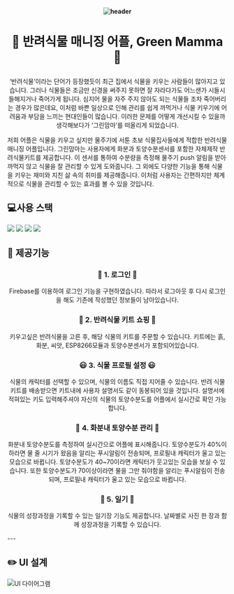 #### <p align = "center">![header](https://capsule-render.vercel.app/api?type=cylinder&color=307651&height=300&section=header&text=Green%20Mamma&fontSize=90&fontColor=e5dfc9&animation=fadeIn)</p>  

# <p align = "center">:seedling: 반려식물 매니징 어플, Green Mamma :seedling:</p>  
  <p align = "center">‘반려식물’이라는 단어가 등장했듯이 최근 집에서 식물을 키우는 사람들이 많아지고 있습니다. 그러나 식물들은 조금만 신경을 써주지 못하면 잘 자라다가도 어느샌가 시들시들해지거나 죽어가게 됩니다. 심지어 물을 자주 주지 않아도 되는 식물들 조차 죽어버리는 경우가 많은데요, 이처럼 바쁜 일상으로 인해 관리를 쉽게 까먹거나 식물 키우기에 어려움과 부담을 느끼는 현대인들이 많습니다. 이러한 문제를  어떻게 개선시킬 수 있을까 생각해보다가 ‘그린맘마’를 떠올리게 되었습니다.  
  
  저희 어플은 식물을 키우고 싶지만 물주기에 서툰 초보 식물집사들에게 적합한 반려식물 매니징 어플입니다. 그린맘마는 사용자에게 화분과 토양수분센서를 포함한 자체제작 반려식물키트를 제공합니다. 이 센서를 통하여 수분량을 측정해 물주기 push 알림을 받아 까먹지 않고 식물을 잘 관리할 수 있게 도와줍니다. 그 외에도 다양한 기능을 통해 식물을 키우는 재미와 지친 삶 속의 취미를 제공해줍니다. 이처럼 사용자는 간편하지만 체계적으로 식물을 관리할 수 있는 효과를 볼 수 있을 것입니다. </p>
<p align = "center"></p>  

## :computer:사용 스택  
<img src="https://img.shields.io/badge/Firebase-FFCA28?style=flat-square&logo=firebase&logoColor=white"/> <img src="https://img.shields.io/badge/Arduino-139aa0?style=flat&logo=Arduino&logoColor=white"/> <img src="https://img.shields.io/badge/AdroidStudio-3DDC84?style=flat&logo=AdroidStudio&logoColor=white"/>  <img src="https://img.shields.io/badge/Java-e11f20?style=flat&logo=JAVA&logoColor=white"/>  

## 📖 제공기능  
  ### <p align = "center">:closed_lock_with_key: 1. 로그인 :closed_lock_with_key:</p>  

  
  <p align = "center"> Firebase를 이용하여 로그인 기능을 구현하였습니다. 따라서 로그아웃 후 다시 로그인을 해도 기존에 작성했던 정보들이 남아있습니다. </p>  
  
  ### <p align = "center">:handbag: 2. 반려식물 키트 쇼핑 :handbag:</p>  

  
  <p align = "center">키우고싶은 반려식물을 고른 후, 해당 식물의 키트를 주문할 수 있습니다. 키트에는 흙, 화분, 씨앗, ESP8266모듈과 토양수분센서가 포함되어있습니다. </p> 
    
  ### <p align = "center">:smiley: 3. 식물 프로필 설정 :smiley:</p>   
 
  <p align = "center">식물의 캐릭터를 선택할 수 있으며, 식물의 이름도 직접 지어줄 수 있습니다. 반려 식물 키트를 배송받으면 키트내에 사용자 설명서도 같이 동봉되어 있을 것입니다. 설명서에 적혀있는 키도 입력해주셔야 자신의 식물의 토양수분도를 어플에서 실시간로 확인 가능합니다.</p> 
  
    
   ### <p align = "center">:sunflower: 4. 화분내 토양수분 관리 :sunflower:</p>  
  
  
   
   <p align = "center"> 화분내 토양수분도를 측정하여 실시간으로 어플에 표시해줍니다. 토양수분도가 40%이하라면 물 줄 시기가 왔음을 알리는 푸시알림이 전송되며, 프로필내 캐릭터가 울고 있는 모습으로 바뀝니다. 토양수분도가 40~70이라면 캐틱터가 웃고있는 모습을 보실 수 있습니다. 또한 토양수분도가 70이상이라면 물을 그만 줘야함을 알리는 푸시알림이 전송되며, 프로필내 캐릭터가 울고 있는 모습으로 바뀝니다.</p>  
    
   ### <p align = "center">:notebook: 5. 일기 :notebook:</p>  
  
    
   <p align = "center">식물의 성장과정을 기록할 수 있는 일기장 기능도 제공합니다. 날짜별로 사진 한 장과 함께 성장과정을 기록할 수 있습니다.</p> 
   ---



## ✏️ UI 설계
![UI 다이어그램](https://github.com/zyerin/Green-Mamma/assets/131842185/ea67abec-22ad-4762-a553-3fa7f37dc612)

